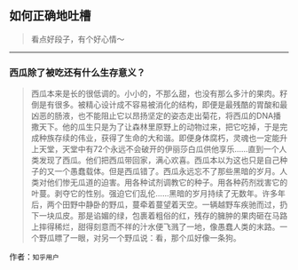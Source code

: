 ## 如何正确地吐槽

> 看点好段子，有个好心情～


 
---

### 西瓜除了被吃还有什么生存意义？

> 西瓜本来是长的很低调的。小小的，不那么甜，也没有那么多汁的果肉。籽倒是有很多。被精心设计成不容易被消化的结构，即便是最残酷的胃酸和最凶恶的肠液，也不能阻止它以昂扬坚定的姿态走出菊花，将西瓜的DNA播撒天下。他的瓜生只是为了让森林里原野上的动物过来，把它吃掉，于是完成种族存续的伟业，获得了生命的大和谐。即便身体腐朽，灵魂也一定能升上天堂，天堂中有72个永远不会破开的伊丽莎白瓜供他享乐……直到一个人类发现了西瓜。他们把西瓜带回家，满心欢喜。西瓜本以为这也只是自己种子的又一个愚蠢载体。但是西瓜错了。西瓜永远忘不了那些黑暗的岁月。人类对他们惨无瓜道的迫害。用各种试剂调教它的种子。用各种药剂戕害它的叶蔓。剥夺它的性别。强迫它们乱伦……黑暗的岁月持续了无数年。许多年后，两个田野中静卧的野瓜，蔓牵着蔓望着天空。一辆越野车疾驰而过，扔下一块瓜皮。那是谄媚的绿，包裹着粗俗的红，残存的臃肿的果肉砸在马路上摔得稀烂，甜得刻意而不祥的汁水便飞溅了一地，像愚蠢人类的末路。一个野瓜瞟了一眼，对另一个野瓜说：看，那个瓜好像一条狗。


作者：`知乎用户`